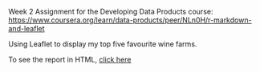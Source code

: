 Week 2 Assignment for the Developing Data Products course: https://www.coursera.org/learn/data-products/peer/NLn0H/r-markdown-and-leaflet

Using Leaflet to display my top five favourite wine farms.

To see the report in HTML, [click here](https://nsunassee.github.io/RMDLeafletAssignment/MyTown.html)
